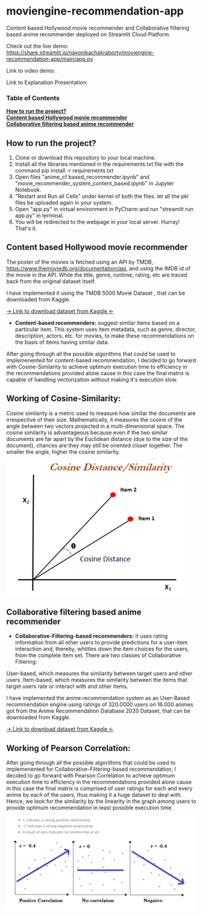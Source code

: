 # moviengine-recommendation-app
Content based Hollywood movie recommender and Collaborative filtering based anime recommender deployed on Streamlit Cloud Platform.

Check out the live demo: https://share.streamlit.io/nayonikachakraborty/moviengine-recommendation-app/main/app.py  

Link to video demo:

Link to Explanation Presentation:


### Table of Contents
**[How to run the project?](#How-to-run-the-project)**<br>
**[Content based Hollywood movie recommender](#Content-based-Hollywood-movie-recommender)**<br>
**[Collaborative filtering based anime recommender](#Collaborative-filtering-based-anime-recommender)**<br>

## How to run the project?

1) Clone or download this repository to your local machine.
2) Install all the libraries mentioned in the requirements.txt file with the command pip install -r requirements.txt
3) Open files "anime_cf based_recommender.ipynb" and "movie_recommender_system_content_based.ipynb" in Jupyter Notebook.
4) "Restart and Run all Cells" under kernel of both the files. let all the pkl files be uploaded again in your system.
5) Open "app.py" in virtual environment in PyCharm and run "streamlit run app.py" in terminal.
6) You will be redirected to the webpage in your local server.
Hurray! That's it.

## Content based Hollywood movie recommender

The poster of the movies is fetched using an API by TMDB, https://www.themoviedb.org/documentation/api, and using the IMDB id of the movie in the API. While the title, genre, runtime, rating, etc are traced back from the original dataset itself.

I have implemented it using the TMDB 5000 Movie Dataset , that can be downloaded from Kaggle.

[-> Link to download dataset from Kaggle <-](https://www.kaggle.com/datasets/tmdb/tmdb-movie-metadata)

* **Content-based recommenders:** suggest similar items based on a particular item. This system uses item metadata, such as genre, director, description, actors, etc. for movies, to make these recommendations on the basis of items having similar data.

After going through all the possible algorithms that could be used to implemenented for content-based recommendation, I decided to go forward with Cosine-Similarity to achieve optimum execution time to efficiency in the recommendations provided alone cause in this case the final matrix is capable of handling vectorization without making it's execution slow.

## Working of Cosine-Similarity:

Cosine similarity is a metric used to measure how similar the documents are irrespective of their size. Mathematically, it measures the cosine of the angle between two vectors projected in a multi-dimensional space. The cosine similarity is advantageous because even if the two similar documents are far apart by the Euclidean distance (due to the size of the document), chances are they may still be oriented closer together. The smaller the angle, higher the cosine similarity.

![alt text](https://github.com/NayonikaChakraborty/moviengine-recommendation-app/blob/main/cosine-similarity.png)

## Collaborative filtering based anime recommender

* **Collaborative-Filtering-based recommenders:** It uses rating information from all other users to provide predictions for a user-item interaction and, thereby, whittles down the item choices for the users, from the complete item set. There are two classes of Collaborative Filtering:

User-based, which measures the similarity between target users and other users.
Item-based, which measures the similarity between the items that target users rate or interact with and other items.

I have implemented the anime recommendation system as an User-Based recommendation engine using ratings of 320.0000 users on 16.000 animes got from the Anime Recommendation Database 2020 Dataset, that can be downloaded from Kaggle.

[-> Link to download dataset from Kaggle <-](https://www.kaggle.com/datasets/hernan4444/anime-recommendation-database-2020)

## Working of Pearson Correlation:

After going through all the possible algorithms that could be used to implemenented for Collaborative-Filtering-based recommendation, I decided to go forward with Pearson Correlation to achieve optimum execution time to efficiency in the recommendations provided alone cause in this case the final matrix is comprised of user ratings for each and every anime by each of the users, thus making it a huge dataset to deal with. Hence, we look for the similarity by the linearity in the graph among users to provide optimum recommendation in least possible execution time.

![alt text](https://github.com/NayonikaChakraborty/moviengine-recommendation-app/blob/main/pearson_correlation.png)




